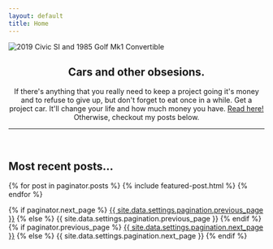 ```yaml
---
layout: default
title: Home
---
```

<img src="https://sudoyashi.github.io/Joshis-Garage/assets/img/home-vertical.jpg" alt="2019 Civic SI and 1985 Golf Mk1 Convertible">
<br>


<center><h2>Cars and other obsesions.</h2>
<p>
If there's anything that you really need to keep a project going it's money and to refuse to give up, but don't forget to eat once in a while. Get a project car. It'll change your life and how much money you have.  <a href="/_posts/2022-01-03-firstprojectcar.markdown">Read here!</a> Otherwise, checkout my posts below.
</p>

</center>

<hr>
<br>
<h2> Most recent posts...</h2>

{% for post in paginator.posts %}
  {% include featured-post.html %}
{% endfor %}

<!-- Pagination links -->
<div class="pagination">
  {% if paginator.next_page %}
    <a class="pagination-button pagination-active next" href="{{ site.github.url }}{{ paginator.next_page_path }}">{{ site.data.settings.pagination.previous_page }}</a>
  {% else %}
    <span class="pagination-button">{{ site.data.settings.pagination.previous_page }}</span>
  {% endif %}
  {% if paginator.previous_page %}
    <a class="pagination-button pagination-active" href="{{ site.baseurl }}{{ paginator.previous_page_path }}">{{ site.data.settings.pagination.next_page }}</a>
  {% else %}
    <span class="pagination-button">{{ site.data.settings.pagination.next_page }}</span>
  {% endif %}
</div>
